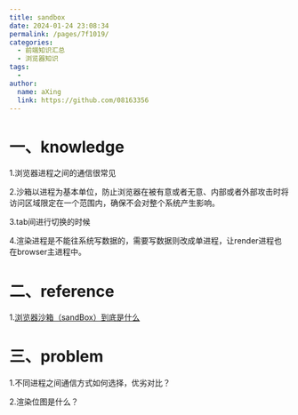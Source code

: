 ```yaml
---
title: sandbox
date: 2024-01-24 23:08:34
permalink: /pages/7f1019/
categories:
  - 前端知识汇总
  - 浏览器知识
tags:
  - 
author: 
  name: aXing
  link: https://github.com/08163356
---
```





# 一、knowledge

1.浏览器进程之间的通信很常见

2.沙箱以进程为基本单位，防止浏览器在被有意或者无意、内部或者外部攻击时将访问区域限定在一个范围内，确保不会对整个系统产生影响。

3.tab间进行切换的时候

4.渲染进程是不能往系统写数据的，需要写数据则改成单进程，让render进程也在browser主进程中。



<!-- more -->
# 二、reference

1.[浏览器沙箱（sandBox）到底是什么](https://blog.csdn.net/fuhanghang/article/details/112800717)



# 三、problem

1.不同进程之间通信方式如何选择，优劣对比？

2.渲染位图是什么？

